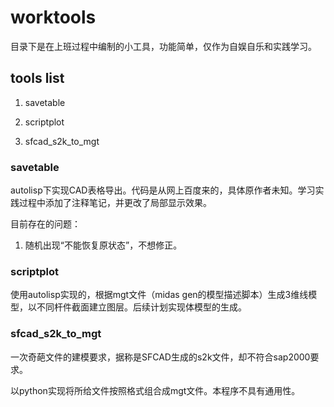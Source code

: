 # worktools

目录下是在上班过程中编制的小工具，功能简单，仅作为自娱自乐和实践学习。

## tools list

1. savetable

2. scriptplot

3. sfcad_s2k_to_mgt

### savetable

autolisp下实现CAD表格导出。代码是从网上百度来的，具体原作者未知。学习实践过程中添加了注释笔记，并更改了局部显示效果。

目前存在的问题：

1. 随机出现“不能恢复原状态”，不想修正。

### scriptplot

使用autolisp实现的，根据mgt文件（midas gen的模型描述脚本）生成3维线模型，以不同杆件截面建立图层。后续计划实现体模型的生成。

### sfcad_s2k_to_mgt

一次奇葩文件的建模要求，据称是SFCAD生成的s2k文件，却不符合sap2000要求。

以python实现将所给文件按照格式组合成mgt文件。本程序不具有通用性。